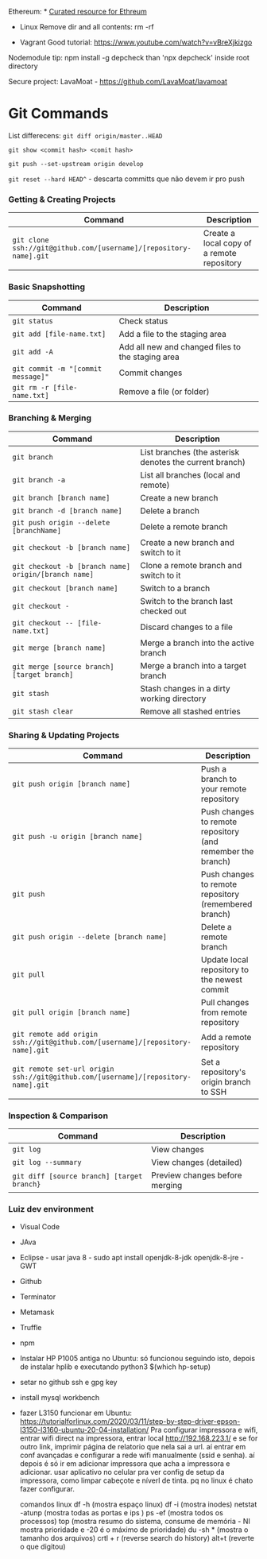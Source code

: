 Ethereum: * [Curated resource for Ethreum](https://github.com/djphillyg/awesome-ethereum)

- Linux
Remove dir and all contents:
rm -rf <dir name>
  
- Vagrant
Good tutorial: https://www.youtube.com/watch?v=vBreXjkizgo

Nodemodule tip:
npm install -g depcheck
than 'npx depcheck' inside root directory

Secure project:
LavaMoat - https://github.com/LavaMoat/lavamoat
  
  

Git Commands
============

List differecens:
`git diff origin/master..HEAD`

`git show <commit hash> <comit hash>`

`git push --set-upstream origin develop`

`git reset --hard HEAD^` - descarta committs que não devem ir pro push

### Getting & Creating Projects

| Command | Description |
| ------- | ----------- |
| `git clone ssh://git@github.com/[username]/[repository-name].git` | Create a local copy of a remote repository |

### Basic Snapshotting

| Command | Description |
| ------- | ----------- |
| `git status` | Check status |
| `git add [file-name.txt]` | Add a file to the staging area |
| `git add -A` | Add all new and changed files to the staging area |
| `git commit -m "[commit message]"` | Commit changes |
| `git rm -r [file-name.txt]` | Remove a file (or folder) |

### Branching & Merging

| Command | Description |
| ------- | ----------- |
| `git branch` | List branches (the asterisk denotes the current branch) |
| `git branch -a` | List all branches (local and remote) |
| `git branch [branch name]` | Create a new branch |
| `git branch -d [branch name]` | Delete a branch |
| `git push origin --delete [branchName]` | Delete a remote branch |
| `git checkout -b [branch name]` | Create a new branch and switch to it |
| `git checkout -b [branch name] origin/[branch name]` | Clone a remote branch and switch to it |
| `git checkout [branch name]` | Switch to a branch |
| `git checkout -` | Switch to the branch last checked out |
| `git checkout -- [file-name.txt]` | Discard changes to a file |
| `git merge [branch name]` | Merge a branch into the active branch |
| `git merge [source branch] [target branch]` | Merge a branch into a target branch |
| `git stash` | Stash changes in a dirty working directory |
| `git stash clear` | Remove all stashed entries |

### Sharing & Updating Projects

| Command | Description |
| ------- | ----------- |
| `git push origin [branch name]` | Push a branch to your remote repository |
| `git push -u origin [branch name]` | Push changes to remote repository (and remember the branch) |
| `git push` | Push changes to remote repository (remembered branch) |
| `git push origin --delete [branch name]` | Delete a remote branch |
| `git pull` | Update local repository to the newest commit |
| `git pull origin [branch name]` | Pull changes from remote repository |
| `git remote add origin ssh://git@github.com/[username]/[repository-name].git` | Add a remote repository |
| `git remote set-url origin ssh://git@github.com/[username]/[repository-name].git` | Set a repository's origin branch to SSH |

### Inspection & Comparison

| Command | Description |
| ------- | ----------- |
| `git log` | View changes |
| `git log --summary` | View changes (detailed) |
| `git diff [source branch] [target branch}` | Preview changes before merging |

### Luiz dev environment
- Visual Code
- JAva
- Eclipse - usar java 8 - sudo apt install openjdk-8-jdk openjdk-8-jre - GWT
- Github
- Terminator
- Metamask
- Truffle
- npm

 - Instalar HP P1005 antiga no Ubuntu: só funcionou seguindo isto, depois de instalar hplib e executando  python3 $(which hp-setup)
 
 - setar no github ssh e gpg key
 
 - install mysql workbench
 
 - fazer L3150 funcionar em Ubuntu: 
   https://tutorialforlinux.com/2020/03/11/step-by-step-driver-epson-l3150-l3160-ubuntu-20-04-installation/
   Pra configurar impressora e wifi, entrar wifi direct na impressora, entrar local http://192.168.223.1/ e se for outro link, imprimir página de relatorio que nela sai a url. aí entrar em conf avançadas e configurar a rede wifi manualmente (ssid e senha). aí depois é só ir em adicionar impressora que acha a impressora e adicionar. usar aplicativo no celular pra ver config de setup da impressora, como limpar cabeçote e níverl de tinta. pq no linux é chato fazer configurar.
   
   comandos linux
   df -h (mostra espaço linux)
   df -i (mostra inodes)
   netstat -atunp (mostra todas as portas e ips )
   ps -ef (mostra todos os processos)
   top (mostra resumo do sistema, consume de memória - NI mostra prioridade e -20 é o máximo de prioridade)
   du -sh * (mostra o tamanho dos arquivos)
   crtl + r (reverse search do history)
   alt+t (reverte o que digitou)
   
   

